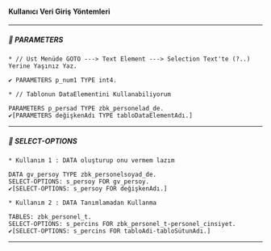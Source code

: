 #### Kullanıcı Veri Giriş Yöntemleri
---
##### 🔔 PARAMETERS
```
* // Üst Menüde GOTO ---> Text Element ---> Selection Text'te (?..) Yerine Yaşınız Yaz.

✔️ PARAMETERS p_num1 TYPE int4.
```
```
* // Tablonun DataElementini Kullanabiliyorum

PARAMETERS p_persad TYPE zbk_personelad_de.
✔️[PARAMETERS değişkenAdı TYPE tabloDataElementAdı.]
```
---

##### 🔔 SELECT-OPTIONS 
```
* Kullanım 1 : DATA oluşturup onu vermem lazım

DATA gv_persoy TYPE zbk_personelsoyad_de.
SELECT-OPTIONS: s_persoy FOR gv_persoy.
✔️[SELECT-OPTIONS: s_persoy FOR değişkenAdı.]
```
```
* Kullanım 2 : DATA Tanımlamadan Kullanma

TABLES: zbk_personel_t.
SELECT-OPTIONS: s_percins FOR zbk_personel_t-personel_cinsiyet.
✔️[SELECT-OPTIONS: s_percins FOR tabloAdi-tabloSütunAdı.]
```
---
